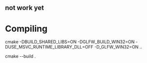 ## not work yet

# Compiling
cmake -DBUILD_SHARED_LIBS=ON -DGLFW_BUILD_WIN32=ON -DUSE_MSVC_RUNTIME_LIBRARY_DLL=OFF -D_GLFW_WIN32=ON ..

cmake --build .

